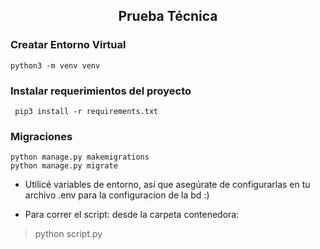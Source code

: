 <h2 align="center"> Prueba Técnica </h2>



### Creatar Entorno Virtual
    python3 -m venv venv

### Instalar requerimientos del proyecto
     pip3 install -r requirements.txt
     
### Migraciones
    python manage.py makemigrations
    python manage.py migrate
    
- Utilicé variables de entorno, así que asegúrate de configurarlas en tu archivo .env para la configuracion de la bd :)


- Para correr el script: desde la carpeta contenedora: 
> python script.py
